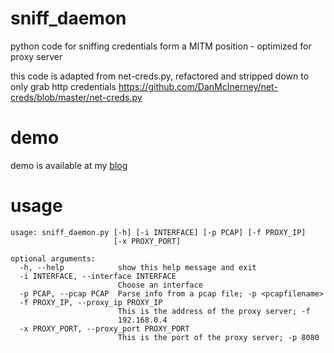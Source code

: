 # sniff_daemon
python code for sniffing credentials form a MITM position - optimized for proxy server

this code is adapted from net-creds.py, refactored and stripped down to only grab http credentials
https://github.com/DanMcInerney/net-creds/blob/master/net-creds.py

# demo
demo is available at my [blog](https://sergiomitm.com/latest-credentials)

# usage
```
usage: sniff_daemon.py [-h] [-i INTERFACE] [-p PCAP] [-f PROXY_IP]
                       [-x PROXY_PORT]

optional arguments:
  -h, --help            show this help message and exit
  -i INTERFACE, --interface INTERFACE
                        Choose an interface
  -p PCAP, --pcap PCAP  Parse info from a pcap file; -p <pcapfilename>
  -f PROXY_IP, --proxy_ip PROXY_IP
                        This is the address of the proxy server; -f
                        192.168.0.4
  -x PROXY_PORT, --proxy_port PROXY_PORT
                        This is the port of the proxy server; -p 8080
```
